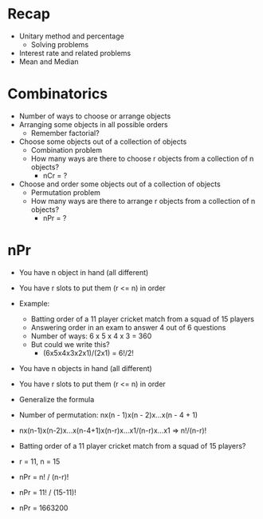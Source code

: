 # Recap

- Unitary method and percentage
  - Solving problems
- Interest rate and related problems
- Mean and Median

# Combinatorics

- Number of ways to choose or arrange objects
- Arranging some objects in all possible orders
  - Remember factorial?
- Choose some objects out of a collection of objects
  - Combination problem
  - How many ways are there to choose r objects from a collection of n objects?
    - nCr = ?
- Choose and order some objects out of a collection of objects
  - Permutation problem
  - How many ways are there to arrange r objects from a collection of n objects?
    - nPr = ?

# nPr

- You have n object in hand (all different)
- You have r slots to put them (r <= n) in order
- Example:

  - Batting order of a 11 player cricket match from a squad of 15 players
  - Answering order in an exam to answer 4 out of 6 questions
  - Number of ways: 6 x 5 x 4 x 3 = 360
  - But could we write this?
    - (6x5x4x3x2x1)/(2x1) = 6!/2!

- You have n objects in hand (all different)
- You have r slots to put them (r <= n) in order
- Generalize the formula
- Number of permutation: nx(n - 1)x(n - 2)x...x(n - 4 + 1)
- nx(n-1)x(n-2)x...x(n-4+1)x(n-r)x...x1/(n-r)x...x1 => n!/(n-r)!

- Batting order of a 11 player cricket match from a squad of 15 players?
- r = 11, n = 15
- nPr = n! / (n-r)!
- nPr = 11! / (15-11)!
- nPr = 1663200
